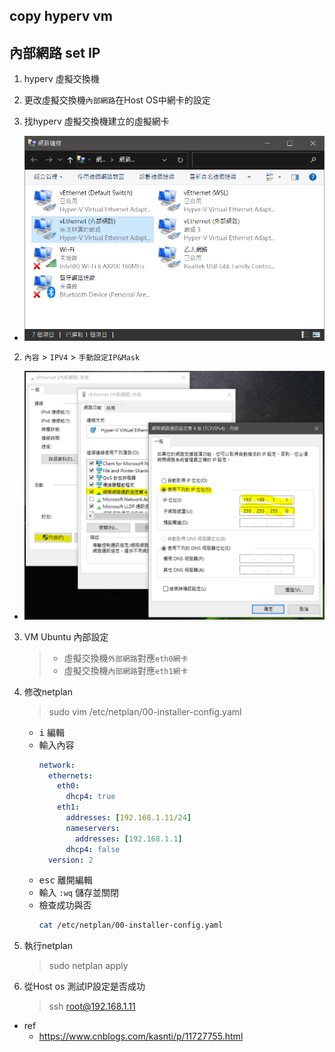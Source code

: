 ## copy hyperv vm


## 內部網路 set IP
1. hyperv 虛擬交換機

2. 更改虛擬交換機`內部網路`在Host OS中網卡的設定
  1. 找hyperv 虛擬交換機建立的虛擬網卡
  * ![20211211214439](https://raw.githubusercontent.com/orange9982239/ImageHosting/master/images/20211211214439.png)
  2. `內容` > `IPV4` > `手動設定IP&Mask`
  * ![20211211214715](https://raw.githubusercontent.com/orange9982239/ImageHosting/master/images/20211211214715.png) 

3. VM Ubuntu 內部設定
    > * 虛擬交換機`外部網路`對應`eth0網卡`
    > * 虛擬交換機`內部網路`對應`eth1網卡` 

  1. 修改netplan
      > sudo vim /etc/netplan/00-installer-config.yaml
      
      * <kbd>i</kbd> 編輯
      * 輸入內容
        ``` yaml
        network:
          ethernets:
            eth0:
              dhcp4: true
            eth1:
              addresses: [192.168.1.11/24]
              nameservers:
                addresses: [192.168.1.1]
              dhcp4: false
          version: 2
        ```
      * <kbd>esc</kbd> 離開編輯
      * 輸入 `:wq` 儲存並關閉
      * 檢查成功與否
        ``` sh
        cat /etc/netplan/00-installer-config.yaml
        ```
  2. 執行netplan
      > sudo netplan apply
  3. 從Host os 測試IP設定是否成功
      > ssh root@192.168.1.11 
* ref
  * https://www.cnblogs.com/kasnti/p/11727755.html